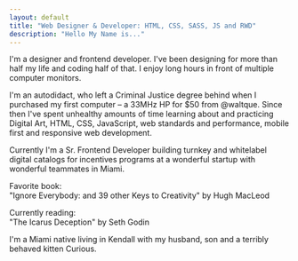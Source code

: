 ```yaml
---
layout: default
title: "Web Designer & Developer: HTML, CSS, SASS, JS and RWD"
description: "Hello My Name is..."
---
```


I'm a designer and frontend developer. I've been designing for more than half my life and coding half of that. I enjoy long hours in front of multiple computer monitors.

I'm an autodidact, who left a Criminal Justice degree behind when I purchased my first computer – a 33MHz HP for $50 from @waltque. Since then I've spent unhealthy amounts of time learning about and practicing Digital Art, HTML, CSS, JavaScript, web standards and performance, mobile first and responsive web development.

Currently I'm a Sr. Frontend Developer building turnkey and whitelabel digital catalogs for incentives programs at a wonderful startup with wonderful teammates in Miami.

Favorite book:  
"Ignore Everybody: and 39 other Keys to Creativity" by Hugh MacLeod

Currently reading:  
"The Icarus Deception" by Seth Godin

I'm a Miami native living in Kendall with my husband, son and a terribly behaved kitten Curious.